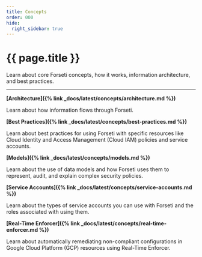 ```yaml
---
title: Concepts
order: 000
hide:
  right_sidebar: true
---
```


# {{ page.title }}

Learn about core Forseti concepts, how it works, information architecture, and best practices.

---

**[Architecture]({% link _docs/latest/concepts/architecture.md %})**

Learn about how information flows through Forseti.

**[Best Practices]({% link _docs/latest/concepts/best-practices.md %})**

Learn about best practices for using Forseti with specific resources like Cloud Identity and
Access Management (Cloud IAM) policies and service accounts.

**[Models]({% link _docs/latest/concepts/models.md %})**

Learn about the use of data models and how Forseti uses them to represent, audit, and explain
complex security policies.

**[Service Accounts]({% link _docs/latest/concepts/service-accounts.md %})**

Learn about the types of service accounts you can use with Forseti and the roles associated with
using them.

**[Real-Time Enforcer]({% link _docs/latest/concepts/real-time-enforcer.md %})**

Learn about automatically remediating non-compliant configurations in Google Cloud Platform (GCP) resources using 
Real-Time Enforcer.
